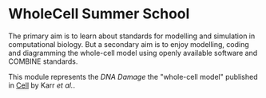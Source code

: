 # WholeCell Summer School

The primary aim is to learn about standards for modelling and simulation in computational biology.  But a secondary aim is to enjoy modelling, coding and diagramming the whole-cell model using openly available software and COMBINE standards.

This module represents the *DNA Damage* the "whole-cell model" published in [Cell](http://www.ncbi.nlm.nih.gov/pubmed/22817898) by Karr *et al.*.

